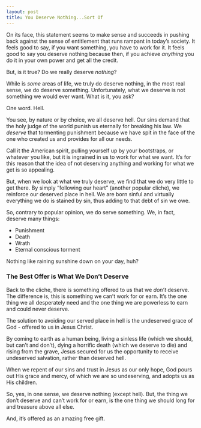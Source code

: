```yaml
---
layout: post
title: You Deserve Nothing...Sort Of
---
```


On its face, this statement seems to make sense and succeeds in pushing back against the sense of entitlement that runs rampant in today’s society. It feels good to say, if you want something, you have to work for it. It feels good to say you deserve nothing because then, if you achieve *anything* you do it in your own power and get all the credit.

But, is it true? Do we really deserve _nothing_?

While is *some* areas of life, we truly do deserve nothing, in the most real sense, we do deserve something. Unfortunately, what we deserve is not something we would ever want. What is it, you ask?

One word. Hell.

You see, by nature or by choice, we all deserve hell. Our sins demand that the holy judge of the world punish us eternally for breaking his law. We *deserve* that tormenting punishment because we have spit in the face of the one who created us and provides for all our needs.

Call it the American spirit, pulling yourself up by your bootstraps, or whatever you like, but it is ingrained in us to work for what we want. It’s for this reason that the idea of not deserving anything and working for what we get is so appealing.

But, when we look at what we truly deserve, we find that we do very little to get there. By simply “following our heart” (another popular cliche), we reinforce our deserved place in hell. We are born sinful and virtually everything we do is stained by sin, thus adding to that debt of sin we owe.

So, contrary to popular opinion, we do serve something. We, in fact, deserve many things:

* Punishment
* Death
* Wrath
* Eternal conscious torment

Nothing like raining sunshine down on your day, huh?

### The Best Offer is What We Don’t Deserve ###
Back to the cliche, there is something offered to us that we *don’t* deserve. The difference is, this is something we can’t work for or earn. It’s the one thing we all desperately need and the one thing we are powerless to earn and could never deserve.

The solution to avoiding our served place in hell is the undeserved grace of God - offered to us in Jesus Christ.

By coming to earth as a human being, living a sinless life (which we should, but can’t and don’t), dying a horrific death (which we deserve to die) and rising from the grave, Jesus secured for us the opportunity to receive undeserved salvation, rather than deserved hell.

When we repent of our sins and trust in Jesus as our only hope, God pours out His grace and mercy, of which we are so undeserving, and adopts us as His children.

So, yes, in one sense, we deserve nothing (except hell). But, the thing we don’t deserve and can’t work for or earn, is the one thing we should long for and treasure above all else. 

And, it’s offered as an amazing free gift.
